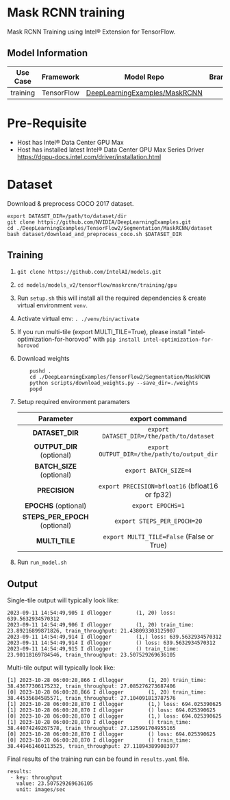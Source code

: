 # Mask RCNN training

Mask RCNN Training using Intel® Extension for TensorFlow.

## Model Information

| **Use Case** | **Framework** | **Model Repo** |      **Branch/Commit/Tag**      | **Optional Patch** |
| :---: | :---: | :---: |:-------------------------------:|:--------:|
|   training   |  TensorFlow   | [DeepLearningExamples/MaskRCNN](https://github.com/NVIDIA/DeepLearningExamples/tree/master/TensorFlow2/Segmentation/MaskRCNN) |         master                  | [EnableBF16.patch](#bf16patch) |

# Pre-Requisite

* Host has Intel® Data Center GPU Max
* Host has installed latest Intel® Data Center GPU Max Series
  Driver https://dgpu-docs.intel.com/driver/installation.html

# Dataset

Download & preprocess COCO 2017 dataset.

```
export DATASET_DIR=/path/to/dataset/dir
git clone https://github.com/NVIDIA/DeepLearningExamples.git
cd ./DeepLearningExamples/TensorFlow2/Segmentation/MaskRCNN/dataset
bash dataset/download_and_preprocess_coco.sh $DATASET_DIR
```

## Training

1. `git clone https://github.com/IntelAI/models.git`
2. `cd models/models_v2/tensorflow/maskrcnn/training/gpu`
3. Run `setup.sh` this will install all the required dependencies & create virtual environment `venv`.
4. Activate virtual env: `. ./venv/bin/activate`
5. If you run multi-tile (export MULTI_TILE=True), please install "intel-optimization-for-horovod" with `pip install intel-optimization-for-horovod`
6. Download weights
    ```
        pushd .
        cd ./DeepLearningExamples/TensorFlow2/Segmentation/MaskRCNN
        python scripts/download_weights.py --save_dir=./weights
        popd 
    ```
7. Setup required environment paramaters

   | **Parameter**                  |               **export command**                |
   |:-----------------------------------------------:|:----------------------------------------------:|
   | **DATASET_DIR**                |    `export DATASET_DIR=/the/path/to/dataset`    |
   | **OUTPUT_DIR**  (optional)                 |   `export OUTPUT_DIR=/the/path/to/output_dir`   |
   | **BATCH_SIZE** (optional)      |              `export BATCH_SIZE=4`              |
   | **PRECISION**                  | `export PRECISION=bfloat16` (bfloat16 or fp32)  |
   | **EPOCHS** (optional)          |                `export EPOCHS=1`                |
   | **STEPS_PER_EPOCH** (optional) |           `export STEPS_PER_EPOCH=20`           |
   | **MULTI_TILE**           |    `export MULTI_TILE=False` (False or True)    |

8. Run `run_model.sh`

## Output

Single-tile output will typically look like:

```
2023-09-11 14:54:49,905 I dllogger        (1, 20) loss: 639.5632934570312
2023-09-11 14:54:49,906 I dllogger        (1, 20) train_time: 23.89216899871826, train_throughput: 21.438093303125907
2023-09-11 14:54:49,914 I dllogger        (1,) loss: 639.5632934570312
2023-09-11 14:54:49,914 I dllogger        () loss: 639.5632934570312
2023-09-11 14:54:49,915 I dllogger        () train_time: 23.90118169784546, train_throughput: 23.507529269636105
```
Multi-tile output will typically look like:

```
[1] 2023-10-28 06:00:28,866 I dllogger        (1, 20) train_time: 38.43677306175232, train_throughput: 27.085276273687406
[0] 2023-10-28 06:00:28,866 I dllogger        (1, 20) train_time: 38.44535684585571, train_throughput: 27.104091813787576
[1] 2023-10-28 06:00:28,870 I dllogger        (1,) loss: 694.025390625
[1] 2023-10-28 06:00:28,870 I dllogger        () loss: 694.025390625
[0] 2023-10-28 06:00:28,870 I dllogger        (1,) loss: 694.025390625
[1] 2023-10-28 06:00:28,870 I dllogger        () train_time: 38.44074249267578, train_throughput: 27.125991704955165
[0] 2023-10-28 06:00:28,870 I dllogger        () loss: 694.025390625
[0] 2023-10-28 06:00:28,870 I dllogger        () train_time: 38.449461460113525, train_throughput: 27.118943899083977
```

Final results of the training run can be found in `results.yaml` file.

```
results:
 - key: throughput
   value: 23.507529269636105
   unit: images/sec
```
